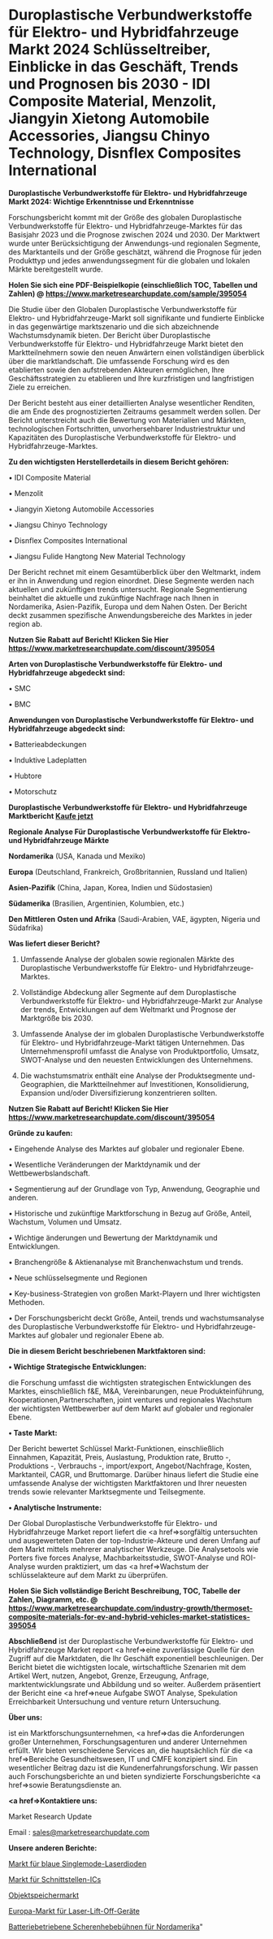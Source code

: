 # Duroplastische Verbundwerkstoffe für Elektro- und Hybridfahrzeuge Markt 2024 Schlüsseltreiber, Einblicke in das Geschäft, Trends und Prognosen bis 2030 - IDI Composite Material, Menzolit, Jiangyin Xietong Automobile Accessories, Jiangsu Chinyo Technology, Disnflex Composites International

<strong>Duroplastische Verbundwerkstoffe für Elektro- und Hybridfahrzeuge Markt 2024: Wichtige Erkenntnisse und Erkenntnisse</strong>

Forschungsbericht kommt mit der Größe des globalen Duroplastische Verbundwerkstoffe für Elektro- und Hybridfahrzeuge-Marktes für das Basisjahr 2023 und die Prognose zwischen 2024 und 2030. Der Marktwert wurde unter Berücksichtigung der Anwendungs-und regionalen Segmente, des Marktanteils und der Größe geschätzt, während die Prognose für jeden Produkttyp und jedes anwendungssegment für die globalen und lokalen Märkte bereitgestellt wurde.

<strong>Holen Sie sich eine PDF-Beispielkopie (einschließlich TOC, Tabellen und Zahlen) @
</strong><strong><a href=https://www.marketresearchupdate.com/sample/395054><strong>https://www.marketresearchupdate.com/sample/395054</u></font></a></strong></strong>

Die Studie über den Globalen Duroplastische Verbundwerkstoffe für Elektro- und Hybridfahrzeuge-Markt soll signifikante und fundierte Einblicke in das gegenwärtige marktszenario und die sich abzeichnende Wachstumsdynamik bieten. Der Bericht über Duroplastische Verbundwerkstoffe für Elektro- und Hybridfahrzeuge Markt bietet den Marktteilnehmern sowie den neuen Anwärtern einen vollständigen überblick über die marktlandschaft. Die umfassende Forschung wird es den etablierten sowie den aufstrebenden Akteuren ermöglichen, Ihre Geschäftsstrategien zu etablieren und Ihre kurzfristigen und langfristigen Ziele zu erreichen.

Der Bericht besteht aus einer detaillierten Analyse wesentlicher Renditen, die am Ende des prognostizierten Zeitraums gesammelt werden sollen. Der Bericht unterstreicht auch die Bewertung von Materialien und Märkten, technologischen Fortschritten, unvorhersehbarer Industriestruktur und Kapazitäten des Duroplastische Verbundwerkstoffe für Elektro- und Hybridfahrzeuge-Marktes.

<strong>Zu den wichtigsten Herstellerdetails in diesem Bericht gehören:</strong>

• IDI Composite Material

• Menzolit

• Jiangyin Xietong Automobile Accessories

• Jiangsu Chinyo Technology

• Disnflex Composites International

• Jiangsu Fulide Hangtong New Material Technology

Der Bericht rechnet mit einem Gesamtüberblick über den Weltmarkt, indem er ihn in Anwendung und region einordnet. Diese Segmente werden nach aktuellen und zukünftigen trends untersucht. Regionale Segmentierung beinhaltet die aktuelle und zukünftige Nachfrage nach Ihnen in Nordamerika, Asien-Pazifik, Europa und dem Nahen Osten. Der Bericht deckt zusammen spezifische Anwendungsbereiche des Marktes in jeder region ab.

<strong>Nutzen Sie Rabatt auf Bericht! Klicken Sie Hier
</strong><strong><a href=https://www.marketresearchupdate.com/discount/395054>https://www.marketresearchupdate.com/discount/395054</b></u></font></strong></a>

<strong>Arten von Duroplastische Verbundwerkstoffe für Elektro- und Hybridfahrzeuge abgedeckt sind:</strong>

• SMC

• BMC

<strong>Anwendungen von Duroplastische Verbundwerkstoffe für Elektro- und Hybridfahrzeuge abgedeckt sind:</strong>

• Batterieabdeckungen

• Induktive Ladeplatten

• Hubtore

• Motorschutz

<strong>Duroplastische Verbundwerkstoffe für Elektro- und Hybridfahrzeuge Marktbericht <a href=https://www.marketresearchupdate.com/buynow/395054>Kaufe jetzt</a></strong>

<strong>Regionale Analyse Für Duroplastische Verbundwerkstoffe für Elektro- und Hybridfahrzeuge Märkte</strong>

<strong>Nordamerika</strong> (USA, Kanada und Mexiko)

<strong>Europa</strong> (Deutschland, Frankreich, Großbritannien, Russland und Italien)

<strong>Asien-Pazifik</strong> (China, Japan, Korea, Indien und Südostasien)

<strong>Südamerika</strong> (Brasilien, Argentinien, Kolumbien, etc.)

<strong>Den Mittleren</strong> <strong>Osten und Afrika</strong> (Saudi-Arabien, VAE, ägypten, Nigeria und Südafrika)

<strong>Was liefert dieser Bericht?</strong>

1. Umfassende Analyse der globalen sowie regionalen Märkte des Duroplastische Verbundwerkstoffe für Elektro- und Hybridfahrzeuge-Marktes.

2. Vollständige Abdeckung aller Segmente auf dem Duroplastische Verbundwerkstoffe für Elektro- und Hybridfahrzeuge-Markt zur Analyse der trends, Entwicklungen auf dem Weltmarkt und Prognose der Marktgröße bis 2030.

3. Umfassende Analyse der im globalen Duroplastische Verbundwerkstoffe für Elektro- und Hybridfahrzeuge-Markt tätigen Unternehmen. Das Unternehmensprofil umfasst die Analyse von Produktportfolio, Umsatz, SWOT-Analyse und den neuesten Entwicklungen des Unternehmens.

4. Die wachstumsmatrix enthält eine Analyse der Produktsegmente und-Geographien, die Marktteilnehmer auf Investitionen, Konsolidierung, Expansion und/oder Diversifizierung konzentrieren sollten.

<strong>Nutzen Sie Rabatt auf Bericht! Klicken Sie Hier
</strong><strong><a href=https://www.marketresearchupdate.com/discount/395054>https://www.marketresearchupdate.com/discount/395054</b></u></font></strong></a>

<strong>Gründe zu kaufen:</strong>

• Eingehende Analyse des Marktes auf globaler und regionaler Ebene.

• Wesentliche Veränderungen der Marktdynamik und der Wettbewerbslandschaft.

• Segmentierung auf der Grundlage von Typ, Anwendung, Geographie und anderen.

• Historische und zukünftige Marktforschung in Bezug auf Größe, Anteil, Wachstum, Volumen und Umsatz.

• Wichtige änderungen und Bewertung der Marktdynamik und Entwicklungen.

• Branchengröße &amp; Aktienanalyse mit Branchenwachstum und trends.

• Neue schlüsselsegmente und Regionen

• Key-business-Strategien von großen Markt-Playern und Ihrer wichtigsten Methoden.

• Der Forschungsbericht deckt Größe, Anteil, trends und wachstumsanalyse des Duroplastische Verbundwerkstoffe für Elektro- und Hybridfahrzeuge-Marktes auf globaler und regionaler Ebene ab.

<strong>Die in diesem Bericht beschriebenen Marktfaktoren sind:</strong>

<strong>• Wichtige Strategische Entwicklungen:</strong>

die Forschung umfasst die wichtigsten strategischen Entwicklungen des Marktes, einschließlich f&amp;E, M&amp;A, Vereinbarungen, neue Produkteinführung, Kooperationen,Partnerschaften, joint ventures und regionales Wachstum der wichtigsten Wettbewerber auf dem Markt auf globaler und regionaler Ebene.

<strong>• Taste Markt:</strong>

Der Bericht bewertet Schlüssel Markt-Funktionen, einschließlich Einnahmen, Kapazität, Preis, Auslastung, Produktion rate, Brutto -, Produktions -, Verbrauchs -, import/export, Angebot/Nachfrage, Kosten, Marktanteil, CAGR, und Bruttomarge. Darüber hinaus liefert die Studie eine umfassende Analyse der wichtigsten Marktfaktoren und Ihrer neuesten trends sowie relevanter Marktsegmente und Teilsegmente.

<strong>• Analytische Instrumente:</strong>

Der Global Duroplastische Verbundwerkstoffe für Elektro- und Hybridfahrzeuge Market report liefert die <a href=>sorgf</a>ältig untersuchten und ausgewerteten Daten der top-Industrie-Akteure und deren Umfang auf dem Markt mittels mehrerer analytischer Werkzeuge. Die Analysetools wie Porters five forces Analyse, Machbarkeitsstudie, SWOT-Analyse und ROI-Analyse wurden praktiziert, um das <a href=>Wachstum</a> der schlüsselakteure auf dem Markt zu überprüfen.

<strong>Holen Sie Sich vollständige Bericht Beschreibung, TOC, Tabelle der Zahlen, Diagramm, etc. @ </strong><strong><a href=https://www.marketresearchupdate.com/industry-growth/thermoset-composite-materials-for-ev-and-hybrid-vehicles-market-statistices-395054>https://www.marketresearchupdate.com/industry-growth/thermoset-composite-materials-for-ev-and-hybrid-vehicles-market-statistices-395054</a></font></strong>

<strong>Abschließend</strong> ist der Duroplastische Verbundwerkstoffe für Elektro- und Hybridfahrzeuge Market report <a href=>eine</a> zuverlässige Quelle für den Zugriff auf die Marktdaten, die Ihr Geschäft exponentiell beschleunigen. Der Bericht bietet die wichtigsten locale, wirtschaftliche Szenarien mit dem Artikel Wert, nutzen, Angebot, Grenze, Erzeugung, Anfrage, marktentwicklungsrate und Abbildung und so weiter. Außerdem präsentiert der Bericht eine <a href=>neue</a> Aufgabe SWOT Analyse, Spekulation Erreichbarkeit Untersuchung und venture return Untersuchung.

<strong>Über uns:</strong>

 ist ein Marktforschungsunternehmen, <a href=>das</a> die Anforderungen großer Unternehmen, Forschungsagenturen und anderer Unternehmen erfüllt. Wir bieten verschiedene Services an, die hauptsächlich für die <a href=>Bereiche</a> Gesundheitswesen, IT und CMFE konzipiert sind. Ein wesentlicher Beitrag dazu ist die Kundenerfahrungsforschung. Wir passen auch Forschungsberichte an und bieten syndizierte Forschungsberichte <a href=>sowie</a> Beratungsdienste an.

<strong><a href=>Kontaktiere uns:</a></strong>

Market Research Update

Email : sales@marketresearchupdate.com

<strong>Unsere anderen Berichte:</strong>

<a href=https://www.linkedin.com/pulse/single-mode-blue-laser-diode-market-2023-challenges>Markt für blaue Singlemode-Laserdioden</a>

<a href=https://www.linkedin.com/pulse/interface-ics-market-size-analysis>Markt für Schnittstellen-ICs</a>

<a href=https://www.linkedin.com/pulse/object-storage-market-size-industry-growth>Objektspeichermarkt</a>

<a href=https://www.linkedin.com/pulse/europe-laser-lift-off-equipment-market-2023-thriving-tremendous>Europa-Markt für Laser-Lift-Off-Geräte</a>

<a href=https://www.linkedin.com/pulse/north-america-battery-powered-scissor-lifts>Batteriebetriebene Scherenhebebühnen für Nordamerika</a>"
